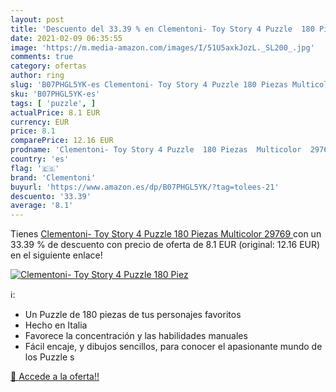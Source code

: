 ```yaml
---
layout: post
title: 'Descuento del 33.39 % en Clementoni- Toy Story 4 Puzzle  180 Piez'
date: 2021-02-09 06:35:55
image: 'https://m.media-amazon.com/images/I/51U5axkJozL._SL200_.jpg'
comments: true
category: ofertas
author: ring
slug: 'B07PHGL5YK-es Clementoni- Toy Story 4 Puzzle 180 Piezas Multicolor 29769'
sku: 'B07PHGL5YK-es'
tags: [ 'puzzle', ]
actualPrice: 8.1 EUR
currency: EUR
price: 8.1
comparePrice: 12.16 EUR
prodname: 'Clementoni- Toy Story 4 Puzzle  180 Piezas  Multicolor  29769 '
country: 'es'
flag: '🇪🇸'
brand: 'Clementoni'
buyurl: 'https://www.amazon.es/dp/B07PHGL5YK/?tag=tolees-21'
descuento: '33.39'
average: '8.1'
---
```


Tienes [Clementoni- Toy Story 4 Puzzle  180 Piezas  Multicolor  29769 ](https://www.amazon.es/dp/B07PHGL5YK/?tag=tolees-21) con un 33.39 % de descuento con precio de oferta de 8.1 EUR (original: 12.16 EUR) en el siguiente enlace!

[![Clementoni- Toy Story 4 Puzzle  180 Piez](https://m.media-amazon.com/images/I/51U5axkJozL._SL200_.jpg)](https://www.amazon.es/dp/B07PHGL5YK/?tag=tolees-21)

ℹ️:

- Un Puzzle de 180 piezas de tus personajes favoritos
- Hecho en Italia
- Favorece la concentración y las habilidades manuales
- Fácil encaje, y dibujos sencillos, para conocer el apasionante mundo de los Puzzle s

[🛒 Accede a la oferta!!](https://www.amazon.es/dp/B07PHGL5YK/?tag=tolees-21)
